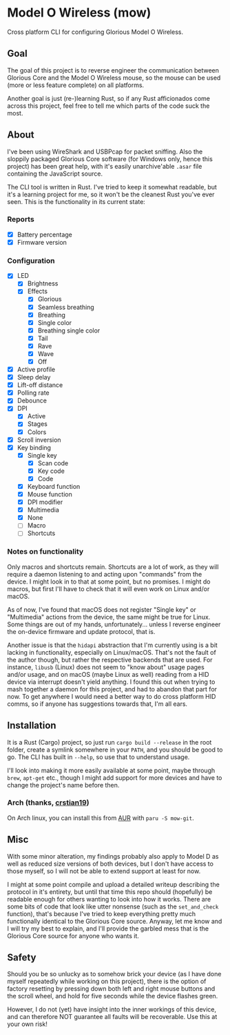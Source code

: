 # Model O Wireless (mow)
Cross platform CLI for configuring Glorious Model O Wireless.

## Goal
The goal of this project is to reverse engineer the communication between Glorious Core and the Model O Wireless mouse, so the mouse can be used (more or less feature complete) on all platforms.

Another goal is just (re-)learning Rust, so if any Rust afficionados come across this project, feel free to tell me which parts of the code suck the most.

## About
I've been using WireShark and USBPcap for packet sniffing. Also the sloppily packaged Glorious Core software (for Windows only, hence this project) has been great help, with it's easily unarchive'able `.asar` file containing the JavaScript source.

The CLI tool is written in Rust. I've tried to keep it somewhat readable, but it's a learning project for me, so it won't be the cleanest Rust you've ever seen. This is the functionality in its current state:

### Reports
- [x] Battery percentage
- [x] Firmware version

### Configuration
- [x] LED
    - [x] Brightness
    - [x] Effects
        - [x] Glorious
        - [x] Seamless breathing
        - [x] Breathing
        - [x] Single color
        - [x] Breathing single color
        - [x] Tail
        - [x] Rave
        - [x] Wave
        - [x] Off
- [x] Active profile
- [x] Sleep delay
- [x] Lift-off distance
- [x] Polling rate
- [x] Debounce
- [x] DPI
    - [x] Active
    - [x] Stages
    - [x] Colors
- [x] Scroll inversion
- [x] Key binding
    - [x] Single key
        - [x] Scan code
        - [x] Key code
        - [x] Code
    - [x] Keyboard function
    - [x] Mouse function
    - [x] DPI modifier
    - [x] Multimedia
    - [x] None
    - [ ] Macro
    - [ ] Shortcuts

### Notes on functionality
Only macros and shortcuts remain. Shortcuts are a lot of work, as they will require a daemon listening to and acting upon "commands" from the device. I might look in to that at some point, but no promises. I might do macros, but first I'll have to check that it will even work on Linux and/or macOS.

As of now, I've found that macOS does not register "Single key" or "Multimedia" actions from the device, the same might be true for Linux. Some things are out of my hands, unfortunately... unless I reverse engineer the on-device firmware and update protocol, that is.

Another issue is that the `hidapi` abstraction that I'm currently using is a bit lacking in functionality, especially on Linux/macOS. That's not the fault of the author though, but rather the respective backends that are used. For instance, `libusb` (Linux) does not seem to "know about" usage pages and/or usage, and on macOS (maybe Linux as well) reading from a HID device via interrupt doesn't yield anything. I found this out when trying to mash together a daemon for this project, and had to abandon that part for now. To get anywhere I would need a better way to do cross platform HID comms, so if anyone has suggestions towards that, I'm all ears.

## Installation
It is a Rust (Cargo) project, so just run `cargo build --release` in the root folder, create a symlink somewhere in your `PATH`, and you should be good to go. The CLI has built in `--help`, so use that to understand usage.

I'll look into making it more easily available at some point, maybe through `brew`, `apt-get` etc., though I might add support for more devices and have to change the project's name before then.

### Arch (thanks, [crstian19](https://github.com/crstian19))
On Arch linux, you can install this from [AUR](https://aur.archlinux.org) with `paru -S mow-git`.

## Misc
With some minor alteration, my findings probably also apply to Model D as well as reduced size versions of both devices, but I don't have access to those myself, so I will not be able to extend support at least for now.

I might at some point compile and upload a detailed writeup describing the protocol in it's entirety, but until that time this repo should (hopefully) be readable enough for others wanting to look into how it works. There are some bits of code that look like utter nonsense (such as the `set_and_check` function), that's because I've tried to keep everything pretty much functionally identical to the Glorious Core source. Anyway, let me know and I will try my best to explain, and I'll provide the garbled mess that is the Glorious Core source for anyone who wants it.

## Safety
Should you be so unlucky as to somehow brick your device (as I have done myself repeatedly while working on this project), there is the option of factory resetting by pressing down both left and right mouse buttons and the scroll wheel, and hold for five seconds while the device flashes green.

However, I do not (yet) have insight into the inner workings of this device, and can therefore NOT guarantee all faults will be recoverable. Use this at your own risk!